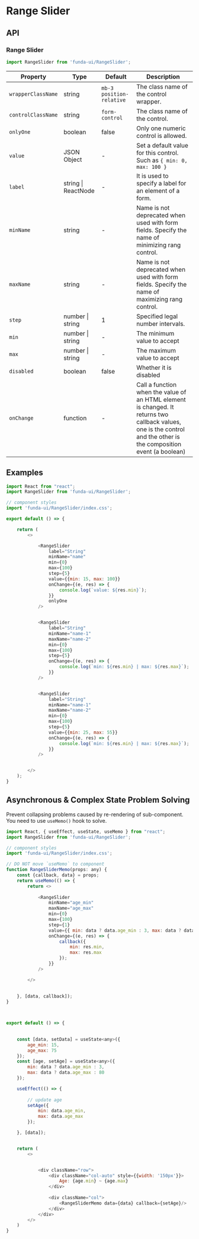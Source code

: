 # Range Slider


## API

### Range Slider
```js
import RangeSlider from 'funda-ui/RangeSlider';
```
| Property | Type | Default | Description |
| --- | --- | --- | --- |
| `wrapperClassName` | string | `mb-3 position-relative` | The class name of the control wrapper. |
| `controlClassName` | string | `form-control` | The class name of the control. |
| `onlyOne` | boolean | false | Only one numeric control is allowed. |
| `value` | JSON Object | - | Set a default value for this control. Such as `{ min: 0, max: 100 }` |
| `label` | string \| ReactNode | - | It is used to specify a label for an element of a form. |
| `minName` | string | - | Name is not deprecated when used with form fields. Specify the name of minimizing rang control. |
| `maxName` | string | - | Name is not deprecated when used with form fields. Specify the name of maximizing rang control. |
| `step` | number \| string | 1 | Specified legal number intervals. |
| `min` | number \| string | - | The minimum value to accept |
| `max` | number \| string | - | The maximum value to accept |
| `disabled` | boolean | false | Whether it is disabled |
| `onChange` | function  | - | Call a function when the value of an HTML element is changed. It returns two callback values, one is the control and the other is the composition event (a boolean) |


## Examples

```js
import React from "react";
import RangeSlider from 'funda-ui/RangeSlider';

// component styles
import 'funda-ui/RangeSlider/index.css';

export default () => {

    return (
        <>

            <RangeSlider
                label="String"
                minName="name"
                min={0}
                max={100}
                step={5}
                value={{min: 15, max: 100}} 
                onChange={(e, res) => {
                    console.log(`value: ${res.min}`);
                }}
                onlyOne
            />


            <RangeSlider 
                label="String"
                minName="name-1"
                maxName="name-2"
                min={0} 
                max={100} 
                step={5} 
                onChange={(e, res) => {
                    console.log(`min: ${res.min} | max: ${res.max}`);
                }} 
            />


            <RangeSlider 
                label="String"
                minName="name-1"
                maxName="name-2"
                min={0} 
                max={100} 
                step={5} 
                value={{min: 25, max: 55}} 
                onChange={(e, res) => {
                    console.log(`min: ${res.min} | max: ${res.max}`);
                }} 
            />


        </>
    );
}
```





## Asynchronous & Complex State Problem Solving

Prevent collapsing problems caused by re-rendering of sub-component. You need to use `useMemo()` hook to solve.


```js
import React, { useEffect, useState, useMemo } from "react";
import RangeSlider from 'funda-ui/RangeSlider';

// component styles
import 'funda-ui/RangeSlider/index.css';

// DO NOT move `useMemo` to component
function RangeSliderMemo(props: any) {
    const {callback, data} = props;
    return useMemo(() => {
        return <>
       
            <RangeSlider
                minName="age_min"
                maxName="age_max"
                min={0}
                max={100}
                step={1}
                value={{ min: data ? data.age_min : 3, max: data ? data.age_max : 80 }}
                onChange={(e, res) => {
                    callback({
                        min: res.min,
                        max: res.max
                    });
                }}
            />

        </>
        
        
    }, [data, callback]);
}



export default () => {

    
    const [data, setData] = useState<any>({
        age_min: 15,
        age_max: 75
    });
    const [age, setAge] = useState<any>({
        min: data ? data.age_min : 3,
        max: data ? data.age_max : 80
    });

    useEffect(() => {
        
        // update age
        setAge({
            min: data.age_min,
            max: data.age_max
        });

    }, [data]);


    return (
        <>


            <div className="row">
                <div className="col-auto" style={{width: '150px'}}>
                    Age: {age.min} ~ {age.max}
                </div>
           
                <div className="col">
                    <RangeSliderMemo data={data} callback={setAge}/>
                </div>
            </div>
        </>
    )
}
```


